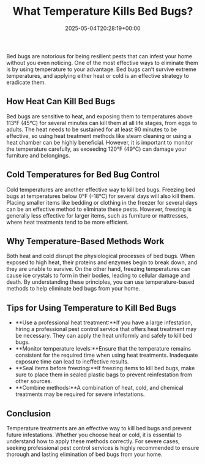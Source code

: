﻿---
layout: post
title: What Temperature Kills Bed Bugs?
date: '2025-05-04T20:28:19+00:00'
categories:
- Guide
tags: []
slug: /what-temperature-kills-bed-bugs/
lastmod: 2025-05-07T12:21:29+03:00
---

Bed bugs are notorious for being resilient pests that can infest your home without you even noticing. One of the most effective ways to eliminate them is by using temperature to your advantage. Bed bugs can’t survive extreme temperatures, and applying either heat or cold is an effective strategy to eradicate them.
## How Heat Can Kill Bed Bugs
Bed bugs are sensitive to heat, and exposing them to temperatures above 113°F (45°C) for several minutes can kill them at all life stages, from eggs to adults. The heat needs to be sustained for at least 90 minutes to be effective, so using heat treatment methods like steam cleaning or using a heat chamber can be highly beneficial. However, it is important to monitor the temperature carefully, as exceeding 120°F (49°C) can damage your furniture and belongings.
## Cold Temperatures for Bed Bug Control
Cold temperatures are another effective way to kill bed bugs. Freezing bed bugs at temperatures below 0°F (-18°C) for several days will also kill them. Placing smaller items like bedding or clothing in the freezer for several days can be an effective method to eliminate these pests. However, freezing is generally less effective for larger items, such as furniture or mattresses, where heat treatments tend to be more efficient.
## Why Temperature-Based Methods Work
Both heat and cold disrupt the physiological processes of bed bugs. When exposed to high heat, their proteins and enzymes begin to break down, and they are unable to survive. On the other hand, freezing temperatures can cause ice crystals to form in their bodies, leading to cellular damage and death. By understanding these principles, you can use temperature-based methods to help eliminate bed bugs from your home.
## Tips for Using Temperature to Kill Bed Bugs
- **Use a professional heat treatment:**If you have a large infestation, hiring a professional pest control service that offers heat treatment may be necessary. They can apply the heat uniformly and safely to kill bed bugs.
- **Monitor temperature levels:**Ensure that the temperature remains consistent for the required time when using heat treatments. Inadequate exposure time can lead to ineffective results.
- **Seal items before freezing:**If freezing items to kill bed bugs, make sure to place them in sealed plastic bags to prevent reinfestation from other sources.
- **Combine methods:**A combination of heat, cold, and chemical treatments may be required for severe infestations.
## Conclusion
Temperature treatments are an effective way to kill bed bugs and prevent future infestations. Whether you choose heat or cold, it is essential to understand how to apply these methods correctly. For severe cases, seeking professional pest control services is highly recommended to ensure thorough and lasting elimination of bed bugs from your home.